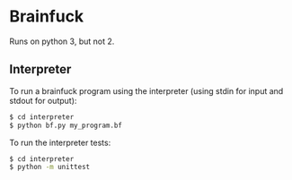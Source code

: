 Brainfuck
=========

Runs on python 3, but not 2.

Interpreter
-----------

To run a brainfuck program using the interpreter (using stdin for input and stdout for output):

```sh
$ cd interpreter
$ python bf.py my_program.bf
```

To run the interpreter tests:

```sh
$ cd interpreter
$ python -m unittest
```
